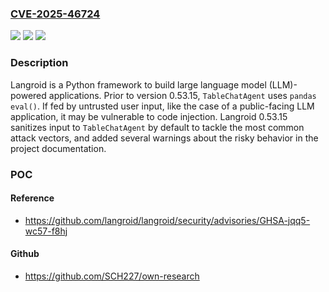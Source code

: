 ### [CVE-2025-46724](https://cve.mitre.org/cgi-bin/cvename.cgi?name=CVE-2025-46724)
![](https://img.shields.io/static/v1?label=Product&message=langroid&color=blue)
![](https://img.shields.io/static/v1?label=Version&message=%3C%200.53.15%20&color=brightgreen)
![](https://img.shields.io/static/v1?label=Vulnerability&message=CWE-94%3A%20Improper%20Control%20of%20Generation%20of%20Code%20('Code%20Injection')&color=brightgreen)

### Description

Langroid is a Python framework to build large language model (LLM)-powered applications. Prior to version 0.53.15, `TableChatAgent` uses `pandas eval()`. If fed by untrusted user input, like the case of a public-facing LLM application, it may be vulnerable to code injection. Langroid 0.53.15 sanitizes input to `TableChatAgent` by default to tackle the most common attack vectors, and added several warnings about the risky behavior in the project documentation.

### POC

#### Reference
- https://github.com/langroid/langroid/security/advisories/GHSA-jqq5-wc57-f8hj

#### Github
- https://github.com/SCH227/own-research


